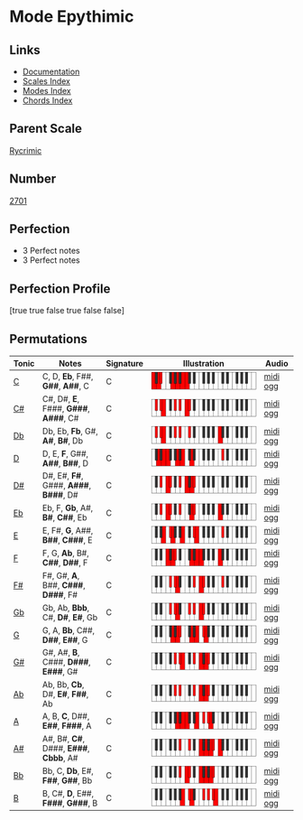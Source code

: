 # Mode Epythimic

## Links

- [Documentation](index.md)
- [Scales Index](Scales.md)
- [Modes Index](Modes.md)
- [Chords Index](Chords.md)

## Parent Scale

[Rycrimic](ScaleRycrimic.md)

## Number

[2701](https://ianring.com/musictheory/scales/2701)

## Perfection

- 3 Perfect notes
- 3 Perfect notes

## Perfection Profile

[true true false true false false]

## Permutations

| Tonic | Notes | Signature | Illustration | Audio |
|-------|-------|-----------|--------------|-------|
| [C](ModeCNaturalEpythimic.md) | C, D, **Eb**, F##, **G##**, **A##**, C | C | ![CNaturalEpythimic](ModeCNaturalEpythimic.png) | [midi](ModeCNaturalEpythimic.mid) [ogg](ModeCNaturalEpythimic.ogg) |
| [C#](ModeCSharpEpythimic.md) | C#, D#, **E**, F###, **G###**, **A###**, C# | C | ![CSharpEpythimic](ModeCSharpEpythimic.png) | [midi](ModeCSharpEpythimic.mid) [ogg](ModeCSharpEpythimic.ogg) |
| [Db](ModeDFlatEpythimic.md) | Db, Eb, **Fb**, G#, **A#**, **B#**, Db | C | ![DFlatEpythimic](ModeDFlatEpythimic.png) | [midi](ModeDFlatEpythimic.mid) [ogg](ModeDFlatEpythimic.ogg) |
| [D](ModeDNaturalEpythimic.md) | D, E, **F**, G##, **A##**, **B##**, D | C | ![DNaturalEpythimic](ModeDNaturalEpythimic.png) | [midi](ModeDNaturalEpythimic.mid) [ogg](ModeDNaturalEpythimic.ogg) |
| [D#](ModeDSharpEpythimic.md) | D#, E#, **F#**, G###, **A###**, **B###**, D# | C | ![DSharpEpythimic](ModeDSharpEpythimic.png) | [midi](ModeDSharpEpythimic.mid) [ogg](ModeDSharpEpythimic.ogg) |
| [Eb](ModeEFlatEpythimic.md) | Eb, F, **Gb**, A#, **B#**, **C##**, Eb | C | ![EFlatEpythimic](ModeEFlatEpythimic.png) | [midi](ModeEFlatEpythimic.mid) [ogg](ModeEFlatEpythimic.ogg) |
| [E](ModeENaturalEpythimic.md) | E, F#, **G**, A##, **B##**, **C###**, E | C | ![ENaturalEpythimic](ModeENaturalEpythimic.png) | [midi](ModeENaturalEpythimic.mid) [ogg](ModeENaturalEpythimic.ogg) |
| [F](ModeFNaturalEpythimic.md) | F, G, **Ab**, B#, **C##**, **D##**, F | C | ![FNaturalEpythimic](ModeFNaturalEpythimic.png) | [midi](ModeFNaturalEpythimic.mid) [ogg](ModeFNaturalEpythimic.ogg) |
| [F#](ModeFSharpEpythimic.md) | F#, G#, **A**, B##, **C###**, **D###**, F# | C | ![FSharpEpythimic](ModeFSharpEpythimic.png) | [midi](ModeFSharpEpythimic.mid) [ogg](ModeFSharpEpythimic.ogg) |
| [Gb](ModeGFlatEpythimic.md) | Gb, Ab, **Bbb**, C#, **D#**, **E#**, Gb | C | ![GFlatEpythimic](ModeGFlatEpythimic.png) | [midi](ModeGFlatEpythimic.mid) [ogg](ModeGFlatEpythimic.ogg) |
| [G](ModeGNaturalEpythimic.md) | G, A, **Bb**, C##, **D##**, **E##**, G | C | ![GNaturalEpythimic](ModeGNaturalEpythimic.png) | [midi](ModeGNaturalEpythimic.mid) [ogg](ModeGNaturalEpythimic.ogg) |
| [G#](ModeGSharpEpythimic.md) | G#, A#, **B**, C###, **D###**, **E###**, G# | C | ![GSharpEpythimic](ModeGSharpEpythimic.png) | [midi](ModeGSharpEpythimic.mid) [ogg](ModeGSharpEpythimic.ogg) |
| [Ab](ModeAFlatEpythimic.md) | Ab, Bb, **Cb**, D#, **E#**, **F##**, Ab | C | ![AFlatEpythimic](ModeAFlatEpythimic.png) | [midi](ModeAFlatEpythimic.mid) [ogg](ModeAFlatEpythimic.ogg) |
| [A](ModeANaturalEpythimic.md) | A, B, **C**, D##, **E##**, **F###**, A | C | ![ANaturalEpythimic](ModeANaturalEpythimic.png) | [midi](ModeANaturalEpythimic.mid) [ogg](ModeANaturalEpythimic.ogg) |
| [A#](ModeASharpEpythimic.md) | A#, B#, **C#**, D###, **E###**, **Cbbb**, A# | C | ![ASharpEpythimic](ModeASharpEpythimic.png) | [midi](ModeASharpEpythimic.mid) [ogg](ModeASharpEpythimic.ogg) |
| [Bb](ModeBFlatEpythimic.md) | Bb, C, **Db**, E#, **F##**, **G##**, Bb | C | ![BFlatEpythimic](ModeBFlatEpythimic.png) | [midi](ModeBFlatEpythimic.mid) [ogg](ModeBFlatEpythimic.ogg) |
| [B](ModeBNaturalEpythimic.md) | B, C#, **D**, E##, **F###**, **G###**, B | C | ![BNaturalEpythimic](ModeBNaturalEpythimic.png) | [midi](ModeBNaturalEpythimic.mid) [ogg](ModeBNaturalEpythimic.ogg) |
